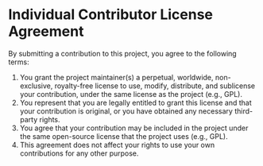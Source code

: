 # Individual Contributor License Agreement

By submitting a contribution to this project, you agree to the following terms:

1. You grant the project maintainer(s) a perpetual, worldwide, non-exclusive, royalty-free license to use, modify, distribute, and sublicense your contribution, under the same license as the project (e.g., GPL).
2. You represent that you are legally entitled to grant this license and that your contribution is original, or you have obtained any necessary third-party rights.
3. You agree that your contribution may be included in the project under the same open-source license that the project uses (e.g., GPL).
4. This agreement does not affect your rights to use your own contributions for any other purpose.
